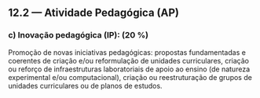 ## 12.2 — Atividade Pedagógica (AP)

### c) Inovação pedagógica (IP): (20 %)

Promoção de novas iniciativas pedagógicas: propostas fundamentadas e coerentes de
criação e/ou reformulação de unidades curriculares, criação ou reforço de infraestruturas
laboratoriais de apoio ao ensino (de natureza experimental e/ou computacional), criação ou
 reestruturação de grupos de unidades curriculares ou de planos de estudos.
